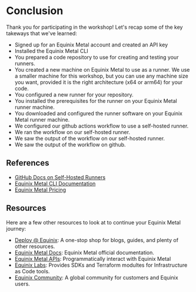<!-- See https://squidfunk.github.io/mkdocs-material/reference/ -->
# Conclusion

Thank you for participating in the workshop! Let's recap some of the key takeways that we've learned:

- Signed up for an Equinix Metal account and created an API key
- Installed the Equinix Metal CLI
- You prepared a code repository to use for creating and testing your runners.
- You created a new machine on Equinix Metal to use as a runner. We use a smaller machine for this workshop, but you can use any machine size you want, provided it is the right architecture (x64 or arm64) for your code.
- You configured a new runner for your repository.
- You installed the prerequisites for the runner on your Equinix Metal runner machine.
- You downloaded and configured the runner software on your Equinix Metal runner machine.
- We configured our github actions workflow to use a self-hosted runner.
- We ran the workflow on our self-hosted runner.
- We saw the output of the workflow on our self-hosted runner.
- We saw the output of the workflow on github.

## References

- [GitHub Docs on Self-Hosted Runners](https://docs.github.com/en/actions/hosting-your-own-runners/managing-self-hosted-runners)
- [Equinix Metal CLI Documentation](https://deploy.equinix.com/developers/docs/metal/libraries/cli/)
- [Equinix Metal Pricing](https://deploy.equinix.com/metal/pricing/)

## Resources

Here are a few other resources to look at to continue your Equinix Metal journey:

- [Deploy @ Equinix](https://deploy.equinix.com): A one-stop shop for blogs, guides, and plenty of other resources.
- [Equinix Metal Docs](https://deploy.equinix.com/developers/docs/metal): Equinix Metal official documentation.
- [Equinix Metal APIs](https://deploy.equinix.com/developers/api/metal): Programmatically interact with Equinix Metal
- [Equinix Labs](https://github.com/equinix-labs): Provides SDKs and Terraform modultes for Infrastructure as Code tools.
- [Equinix Community](https://community.equinix.com): A global community for customers and Equinix users.
